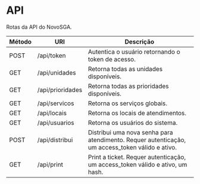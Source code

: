 # API

Rotas da API do NovoSGA.

| Método | URI | Descrição |
| --- | --- | --- |
| POST | /api/token | Autentica o usuário retornando o token de acesso. |
| GET | /api/unidades | Retorna todas as unidades disponíveis. |
| GET | /api/prioridades | Retorna todas as prioridades disponíveis. |
| GET | /api/servicos | Retorna os serviços globais. |
| GET | /api/locais | Retorna os locais de atendimentos. |
| GET | /api/usuarios | Retorna os usuários do sistema. |
| POST | /api/distribui | Distribui uma nova senha para atendimento. Requer autenticação, um access_token válido e ativo. |
| GET | /api/print | Print a ticket. Requer autenticação, um access_token válido e ativo, um hash. |

